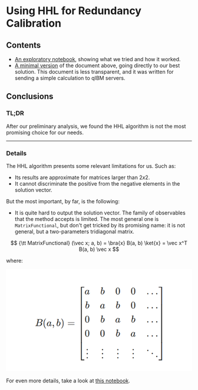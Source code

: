 # Using HHL for Redundancy Calibration

## Contents

- [An exploratory notebook](./hhl_exploratory.ipynb), showing what we tried and how it worked.
- [A minimal version](./hhl_minimal.ipynb) of the document above, going directly to our best solution. This document is less transparent, and it was written for sending a simple calculation to qIBM servers.

## Conclusions

### TL;DR

After our preliminary analysis, we found the HHL algorithm is not the most promising choice for our needs.

---
### Details

The HHL algorithm presents some relevant limitations for us. Such as:

- Its results are approximate for matrices larger than $2x2$.
- It cannot discriminate the positive from the negative elements in the solution vector.

But the most important, by far, is the following: 

- It is quite hard to output the solution vector. The family of observables that the method accepts is limited. The most general one is `MatrixFunctional`, but don't get tricked by its promising name: it is not general, but a two-parameters tridiagonal matrix.

$$
{\tt MatrixFunctional} (\vec x; a, b) = \bra{x} B(a, b) \ket{x} = \vec x^T B(a, b) \vec x 
$$

where:

![](./img/tridiagonal.png)

For even more details, take a look at [this notebook](./hhl_exploratory.ipynb).